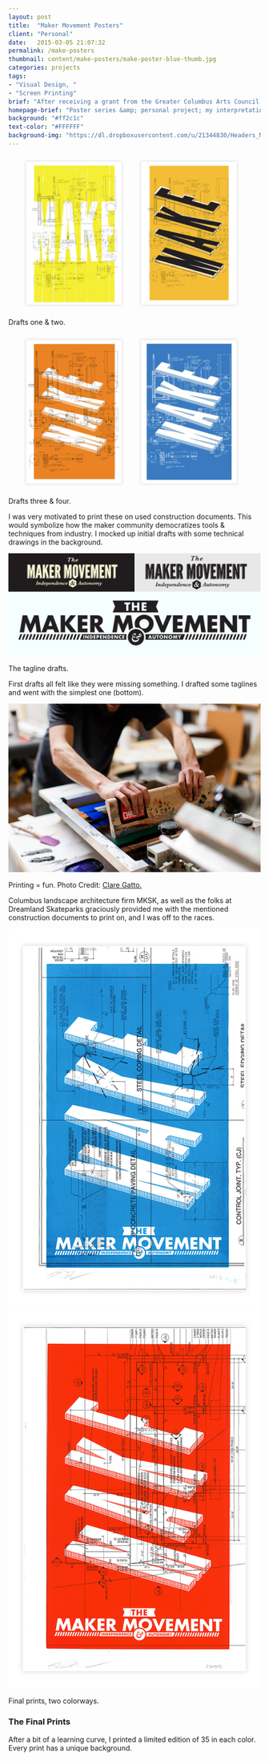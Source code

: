 ```yaml
---
layout: post
title:  "Maker Movement Posters"
client: "Personal"
date:   2015-03-05 21:07:32
permalink: /make-posters
thumbnail: content/make-posters/make-poster-blue-thumb.jpg
categories: projects
tags:
- "Visual Design, "
- "Screen Printing"
brief: "After receiving a grant from the Greater Columbus Arts Council and purchasing some screen printing gear, I got my hands dirty with a series of posters I designed to give a voice to the Maker Movement."
homepage-brief: "Poster series &amp; personal project; my interpretation of the Maker Movement."
background: "#ff2c1c"
text-color: "#FFFFFF"
background-img: "https://dl.dropboxusercontent.com/u/21344830/Headers_MAKE-Posters.jpg"
---
```


<section class="wrapper post-section">
	<img src="/content/make-posters/make-posters-process-p1.jpg" alt="">
	<p class="caption">Drafts one &amp; two.</p>
	<img src="/content/make-posters/make-posters-process-p2.jpg" alt="">
	<p class="caption">Drafts three &amp; four.</p>
	<p>I was very motivated to print these on used construction documents. This would symbolize how the maker community democratizes tools &amp; techniques from industry. I mocked up initial drafts with some technical drawings in the background.</p>
</section>

<section class="wrapper post-section">
	<img src="/content/make-posters/make-posters-process--tagline.jpg" alt="">
	<p class="caption">The tagline drafts.</p>
	<p>First drafts all felt like they were missing something. I drafted some taglines and went with the simplest one (bottom).</p>
</section>

<section class="wrapper post-section omega">
	<img src="/content/make-posters/make-posters-printing.jpg" alt="">
	<p class="caption">Printing = fun. Photo Credit: <a class="post-link" href="http://claregatto.com/" target="_blank">Clare Gatto.</a></p>
	<p>Columbus landscape architecture firm MKSK, as well as the folks at Dreamland Skateparks graciously provided me with the mentioned construction documents to print on, and I was off to the races.</p>
</section>

<section class="wrapper post-section">
	<img src="/content/make-posters/make-poster-blue-2.jpg" alt="">
	<img src="/content/make-posters/make-poster-orange-2.jpg" alt="">
	<p class="caption">Final prints, two colorways.</p>
	<h3 class="post-subhead">The Final Prints</h3>
	<p>After a bit of a learning curve, I printed a limited edition of 35 in each color. Every print has a unique background.</p>
</section>